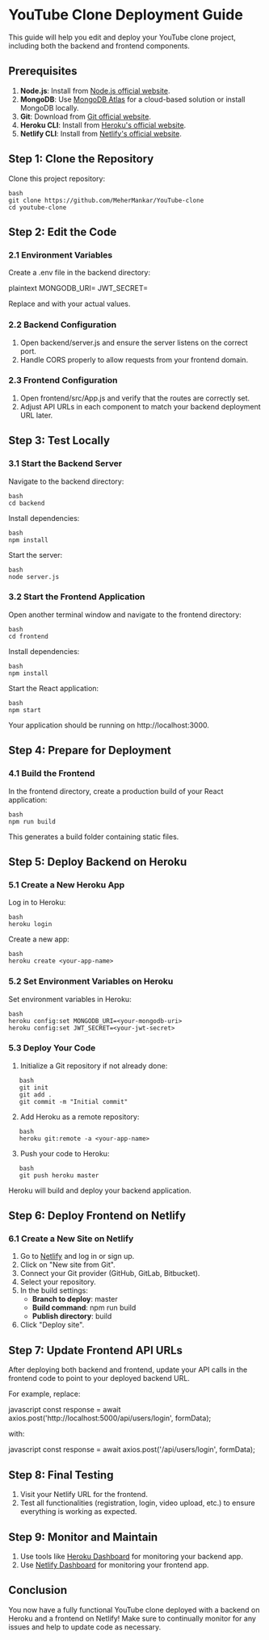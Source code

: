 # YouTube Clone Deployment Guide

This guide will help you edit and deploy your YouTube clone project, including both the backend and frontend components.

## Prerequisites

1. **Node.js**: Install from [Node.js official website](https://nodejs.org/).
2. **MongoDB**: Use [MongoDB Atlas](https://www.mongodb.com/cloud/atlas) for a cloud-based solution or install MongoDB locally.
3. **Git**: Download from [Git official website](https://git-scm.com/).
4. **Heroku CLI**: Install from [Heroku's official website](https://devcenter.heroku.com/articles/heroku-cli).
5. **Netlify CLI**: Install from [Netlify's official website](https://docs.netlify.com/cli/get-started/).

## Step 1: Clone the Repository

Clone this project repository:
```
bash
git clone https://github.com/MeherMankar/YouTube-clone
cd youtube-clone
```

## Step 2: Edit the Code

### 2.1 Environment Variables

Create a .env file in the backend directory:

plaintext
MONGODB_URI=<your-mongodb-uri>
JWT_SECRET=<your-jwt-secret>

Replace <your-mongodb-uri> and <your-jwt-secret> with your actual values.

### 2.2 Backend Configuration

1. Open backend/server.js and ensure the server listens on the correct port.
2. Handle CORS properly to allow requests from your frontend domain.

### 2.3 Frontend Configuration

1. Open frontend/src/App.js and verify that the routes are correctly set.
2. Adjust API URLs in each component to match your backend deployment URL later.

## Step 3: Test Locally

### 3.1 Start the Backend Server

Navigate to the backend directory:
```
bash
cd backend
```
Install dependencies:
```
bash
npm install
```
Start the server:
```
bash
node server.js
```
### 3.2 Start the Frontend Application

Open another terminal window and navigate to the frontend directory:
```
bash
cd frontend
```
Install dependencies:
```
bash
npm install
```
Start the React application:
```
bash
npm start
```
Your application should be running on http://localhost:3000.

## Step 4: Prepare for Deployment

### 4.1 Build the Frontend

In the frontend directory, create a production build of your React application:
```
bash
npm run build
```
This generates a build folder containing static files.

## Step 5: Deploy Backend on Heroku

### 5.1 Create a New Heroku App

Log in to Heroku:
```
bash
heroku login
```
Create a new app:
```
bash
heroku create <your-app-name>
```
### 5.2 Set Environment Variables on Heroku

Set environment variables in Heroku:
```
bash
heroku config:set MONGODB_URI=<your-mongodb-uri>
heroku config:set JWT_SECRET=<your-jwt-secret>
```
### 5.3 Deploy Your Code

1. Initialize a Git repository if not already done:
```
   bash
   git init
   git add .
   git commit -m "Initial commit"
```   
2. Add Heroku as a remote repository:
```
   bash
   heroku git:remote -a <your-app-name>
```   
3. Push your code to Heroku:
```
   bash
   git push heroku master
```   
Heroku will build and deploy your backend application.

## Step 6: Deploy Frontend on Netlify

### 6.1 Create a New Site on Netlify

1. Go to [Netlify](https://www.netlify.com/) and log in or sign up.
2. Click on "New site from Git".
3. Connect your Git provider (GitHub, GitLab, Bitbucket).
4. Select your repository.
5. In the build settings:
   - **Branch to deploy**: master
   - **Build command**: npm run build
   - **Publish directory**: build
6. Click "Deploy site".

## Step 7: Update Frontend API URLs

After deploying both backend and frontend, update your API calls in the frontend code to point to your deployed backend URL.

For example, replace:

javascript
const response = await axios.post('http://localhost:5000/api/users/login', formData);

with:

javascript
const response = await axios.post('<your-heroku-backend-url>/api/users/login', formData);

## Step 8: Final Testing

1. Visit your Netlify URL for the frontend.
2. Test all functionalities (registration, login, video upload, etc.) to ensure everything is working as expected.

## Step 9: Monitor and Maintain

1. Use tools like [Heroku Dashboard](https://dashboard.heroku.com/) for monitoring your backend app.
2. Use [Netlify Dashboard](https://app.netlify.com/) for monitoring your frontend app.

## Conclusion

You now have a fully functional YouTube clone deployed with a backend on Heroku and a frontend on Netlify! Make sure to continually monitor for any issues and help to update code as necessary.

